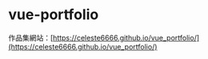 # vue-portfolio

作品集網站：[https://celeste6666.github.io/vue_portfolio/](https://celeste6666.github.io/vue_portfolio/)
